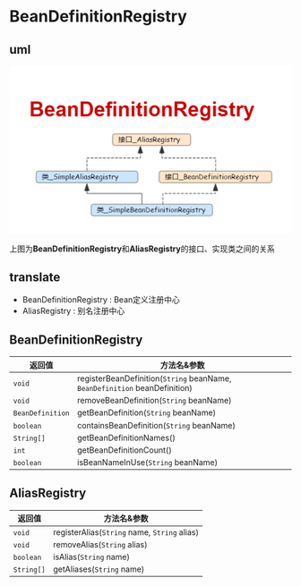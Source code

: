 # BeanDefinitionRegistry


## uml

![ae](../../../img/spring/BeanDefinitionRegistry.png)

上图为**BeanDefinitionRegistry**和**AliasRegistry**的接口、实现类之间的关系

## translate

- BeanDefinitionRegistry : Bean定义注册中心
- AliasRegistry : 别名注册中心

## BeanDefinitionRegistry

| 返回值  | 方法名&参数  |
|---|---|
| `void` | registerBeanDefinition(`String` beanName, `BeanDefinition` beanDefinition) |
| `void` | removeBeanDefinition(`String` beanName) |
| `BeanDefinition` | getBeanDefinition(`String` beanName) |
| `boolean` | containsBeanDefinition(`String` beanName) |
| `String[]` | getBeanDefinitionNames() |
| `int` | getBeanDefinitionCount() |
| `boolean` | isBeanNameInUse(`String` beanName) |


## AliasRegistry

| 返回值  | 方法名&参数  |
|---|---|
| `void` | registerAlias(`String` name, `String` alias) |
| `void` | removeAlias(`String` alias) |
| `boolean` | isAlias(`String` name) |
| `String[]` | getAliases(`String` name) |